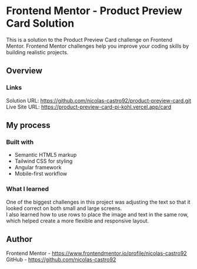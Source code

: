 # Frontend Mentor - Product Preview Card Solution

This is a solution to the Product Preview Card challenge on Frontend Mentor. Frontend Mentor challenges help you improve your coding skills by building realistic projects.

## Overview

### Links

Solution URL: https://github.com/nicolas-castro92/product-preview-card.git  
Live Site URL: https://product-preview-card-pi-kohl.vercel.app/card  

## My process

### Built with

- Semantic HTML5 markup  
- Tailwind CSS for styling  
- Angular framework  
- Mobile-first workflow  

### What I learned

One of the biggest challenges in this project was adjusting the text so that it looked correct on both small and large screens.  
I also learned how to use rows to place the image and text in the same row, which helped create a more flexible and responsive layout.


## Author

Frontend Mentor - https://www.frontendmentor.io/profile/nicolas-castro92  
GitHub - https://github.com/nicolas-castro92
